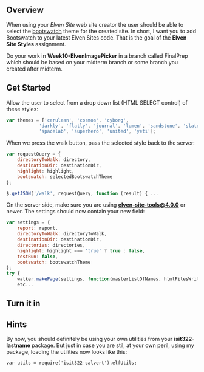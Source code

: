## Overview

When using your _Elven Site_ web site creator the user should be able to select the [bootswatch][btsw] theme for the created site. In short, I want you to add Bootswatch to your latest Elven Sites code. That is the goal of the **Elven Site Styles** assignment.

Do your work in **Week10-ElvenImagePicker** in a branch called FinalPrep which should be based on your midterm branch or some branch you created after midterm.

## Get Started

Allow the user to select from a drop down list (HTML SELECT control) of these styles:

```javascript
var themes = ['cerulean', 'cosmos', 'cyborg',
            'darkly', 'flatly', 'journal', 'lumen', 'sandstone', 'slate',
            'spacelab', 'superhero', 'united', 'yeti'];
```

When we press the walk button, pass the selected style back to the server:

```javascript
var requestQuery = {
    directoryToWalk: directory,
    destinationDir: destinationDir,
    highlight: highlight,
    bootswatch: selectedBootswatchTheme          
};

$.getJSON('/walk', requestQuery, function (result) { ...
```

On the server side, make sure you are using **elven-site-tools@4.0.0** or newer. The settings should now contain your new field:

```javascript
var settings = {
    report: report,
    directoryToWalk: directoryToWalk,
    destinationDir: destinationDir,
    directories: directories,
    highlight: highlight === 'true' ? true : false,
    testRun: false,
    bootswatch: bootswatchTheme
};
try {
    walker.makePage(settings, function(masterListOfNames, htmlFilesWritten) {
    etc...
```

## Turn it in



## Hints

By now, you should definitely be using your own utilities from your **isit322-lastname** package. But just in case you are stil, at your own peril, using my package, loading the utilities now looks like this:

```
var utils = require('isit322-calvert').elfUtils;
```

[btsw]: https://bootswatch.com/
